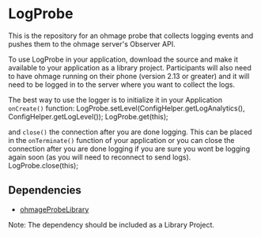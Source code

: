 LogProbe
========

This is the repository for an ohmage probe that collects logging events and pushes them to the ohmage server's Observer API.

To use LogProbe in your application, download the source and make it available to your application as a library project. Participants will also need to have ohmage running on their phone (version 2.13 or greater) and it will need to be logged in to the server where you want to collect the logs.

The best way to use the logger is to initialize it in your Application `onCreate()` function:
    LogProbe.setLevel(ConfigHelper.getLogAnalytics(), ConfigHelper.getLogLevel());
    LogProbe.get(this);

and `close()` the connection after you are done logging. This can be placed in the `onTerminate()` function of your application or you can close the connection after you are done logging if you are sure you wont be logging again soon (as you will need to reconnect to send logs).
    LogProbe.close(this);

Dependencies
------------

* [ohmageProbeLibrary](https://github.com/cens/ohmageProbeLibrary)

Note:
The dependency should be included as a Library Project.
